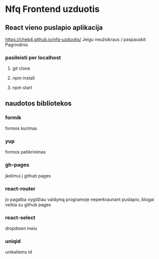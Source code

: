 # Nfq Frontend uzduotis

## React vieno puslapio aplikacija

https://cheb4.github.io/nfq-uzduotis/
Jeigu neužsikraus / paspauskit Pagrindinis

### pasileisti per localhost

1) git clone

2) npm install

3) npm start

## naudotos bibliotekos

### formik
formos kurimas
### yup
formos patikrinimas
### gh-pages
įkelimui į github pages
### react-router
jo pagalba vygdžiau valdymą programoje neperkraunant puslapio, blogai veikia su github pages
### react-select
dropdown meiu
### uniqid
unikaliems id

